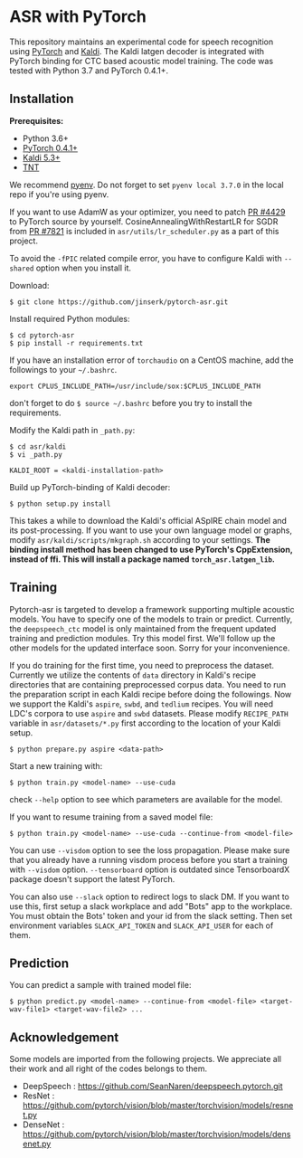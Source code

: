 # ASR with PyTorch

This repository maintains an experimental code for speech recognition using [PyTorch](https://github.com/pytorch/pytorch) and [Kaldi](https://github.com/kaldi-asr/kaldi).
The Kaldi latgen decoder is integrated with PyTorch binding for CTC based acoustic model training.
The code was tested with Python 3.7 and PyTorch 0.4.1+.

## Installation

**Prerequisites:**
* Python 3.6+
* [PyTorch 0.4.1+](https://github.com/pytorch/pytorch/pytorch/tree/v0.4.1)
* [Kaldi 5.3+](https://github.com/kaldi-asr/kaldi.git)
* [TNT](https://github.com/pytorch/tnt.git)

We recommend [pyenv](https://github.com/pyenv/pyenv).
Do not forget to set `pyenv local 3.7.0` in the local repo if you're using pyenv.

If you want to use AdamW as your optimizer, you need to patch [PR #4429](https://github.com/pytorch/pytorch/pull/4429) to PyTorch source by yourself.
CosineAnnealingWithRestartLR for SGDR from [PR #7821](https://github.com/pytorch/pytorch/pull/7821) is included in `asr/utils/lr_scheduler.py` as a part of this project.

To avoid the `-fPIC` related compile error, you have to configure Kaldi with `--shared` option when you install it.

Download:
```
$ git clone https://github.com/jinserk/pytorch-asr.git
```

Install required Python modules:
```
$ cd pytorch-asr
$ pip install -r requirements.txt
```

If you have an installation error of `torchaudio` on a CentOS machine, add the followings to your `~/.bashrc`.
```
export CPLUS_INCLUDE_PATH=/usr/include/sox:$CPLUS_INCLUDE_PATH
```
don't forget to do `$ source ~/.bashrc` before you try to install the requirements.

Modify the Kaldi path in `_path.py`:
```
$ cd asr/kaldi
$ vi _path.py

KALDI_ROOT = <kaldi-installation-path>
```

Build up PyTorch-binding of Kaldi decoder:
```
$ python setup.py install
```
This takes a while to download the Kaldi's official ASpIRE chain model and its post-processing.
If you want to use your own language model or graphs, modify `asr/kaldi/scripts/mkgraph.sh` according to your settings.
**The binding install method has been changed to use PyTorch's CppExtension, instead of ffi.
This will install a package named `torch_asr.latgen_lib`.**


## Training

Pytorch-asr is targeted to develop a framework supporting multiple acoustic models. You have to specify one of the models to train or predict.
Currently, the `deepspeech_ctc` model is only maintained from the frequent updated training and prediction modules. Try this model first.
We'll follow up the other models for the updated interface soon. Sorry for your inconvenience.

If you do training for the first time, you need to preprocess the dataset.
Currently we utilize the contents of `data` directory in Kaldi's recipe directories that are containing preprocessed corpus data.
You need to run the preparation script in each Kaldi recipe before doing the followings.
Now we support the Kaldi's `aspire`, `swbd`, and `tedlium` recipes. You will need LDC's corpora to use `aspire` and `swbd` datasets.
Please modify `RECIPE_PATH` variable in `asr/datasets/*.py` first according to the location of your Kaldi setup.
```
$ python prepare.py aspire <data-path>
```

Start a new training with:
```
$ python train.py <model-name> --use-cuda
```
check `--help` option to see which parameters are available for the model.

If you want to resume training from a saved model file:
```
$ python train.py <model-name> --use-cuda --continue-from <model-file>
```

You can use `--visdom` option to see the loss propagation.
Please make sure that you already have a running visdom process before you start a training with `--visdom` option.
`--tensorboard` option is outdated since TensorboardX package doesn't support the latest PyTorch.

You can also use `--slack` option to redirect logs to slack DM.
If you want to use this, first setup a slack workplace and add "Bots" app to the workplace.
You must obtain the Bots' token and your id from the slack setting.
Then set environment variables `SLACK_API_TOKEN` and `SLACK_API_USER` for each of them.


## Prediction

You can predict a sample with trained model file:
```
$ python predict.py <model-name> --continue-from <model-file> <target-wav-file1> <target-wav-file2> ...
```

## Acknowledgement

Some models are imported from the following projects. We appreciate all their work and all right of the codes belongs to them.

* DeepSpeech : https://github.com/SeanNaren/deepspeech.pytorch.git
* ResNet : https://github.com/pytorch/vision/blob/master/torchvision/models/resnet.py
* DenseNet : https://github.com/pytorch/vision/blob/master/torchvision/models/densenet.py

